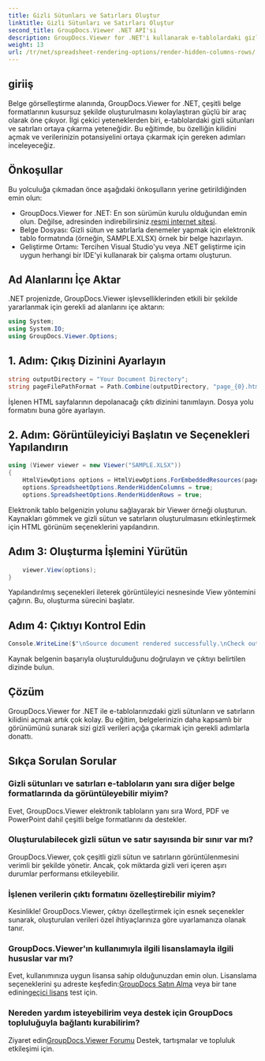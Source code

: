```yaml
---
title: Gizli Sütunları ve Satırları Oluştur
linktitle: Gizli Sütunları ve Satırları Oluştur
second_title: GroupDocs.Viewer .NET API'si
description: GroupDocs.Viewer for .NET'i kullanarak e-tablolardaki gizli verilerin kilidini zahmetsizce açın. Gizli sütunları ve satırları ortaya çıkarmak için adım adım kılavuzumuzu izleyin.
weight: 13
url: /tr/net/spreadsheet-rendering-options/render-hidden-columns-rows/
---
```

## giriiş
Belge görselleştirme alanında, GroupDocs.Viewer for .NET, çeşitli belge formatlarının kusursuz şekilde oluşturulmasını kolaylaştıran güçlü bir araç olarak öne çıkıyor. İlgi çekici yeteneklerden biri, e-tablolardaki gizli sütunları ve satırları ortaya çıkarma yeteneğidir. Bu eğitimde, bu özelliğin kilidini açmak ve verilerinizin potansiyelini ortaya çıkarmak için gereken adımları inceleyeceğiz.
## Önkoşullar
Bu yolculuğa çıkmadan önce aşağıdaki önkoşulların yerine getirildiğinden emin olun:
- GroupDocs.Viewer for .NET: En son sürümün kurulu olduğundan emin olun. Değilse, adresinden indirebilirsiniz.[resmi internet sitesi](https://releases.groupdocs.com/viewer/net/).
- Belge Dosyası: Gizli sütun ve satırlarla denemeler yapmak için elektronik tablo formatında (örneğin, SAMPLE.XLSX) örnek bir belge hazırlayın.
- Geliştirme Ortamı: Tercihen Visual Studio'yu veya .NET geliştirme için uygun herhangi bir IDE'yi kullanarak bir çalışma ortamı oluşturun.
## Ad Alanlarını İçe Aktar
.NET projenizde, GroupDocs.Viewer işlevselliklerinden etkili bir şekilde yararlanmak için gerekli ad alanlarını içe aktarın:
```csharp
using System;
using System.IO;
using GroupDocs.Viewer.Options;
```
## 1. Adım: Çıkış Dizinini Ayarlayın
```csharp
string outputDirectory = "Your Document Directory";
string pageFilePathFormat = Path.Combine(outputDirectory, "page_{0}.html");
```
İşlenen HTML sayfalarının depolanacağı çıktı dizinini tanımlayın. Dosya yolu formatını buna göre ayarlayın.
## 2. Adım: Görüntüleyiciyi Başlatın ve Seçenekleri Yapılandırın
```csharp
using (Viewer viewer = new Viewer("SAMPLE.XLSX"))
{
    HtmlViewOptions options = HtmlViewOptions.ForEmbeddedResources(pageFilePathFormat);
    options.SpreadsheetOptions.RenderHiddenColumns = true;
    options.SpreadsheetOptions.RenderHiddenRows = true;
```
Elektronik tablo belgenizin yolunu sağlayarak bir Viewer örneği oluşturun. Kaynakları gömmek ve gizli sütun ve satırların oluşturulmasını etkinleştirmek için HTML görünüm seçeneklerini yapılandırın.
## Adım 3: Oluşturma İşlemini Yürütün
```csharp
    viewer.View(options);
}
```
Yapılandırılmış seçenekleri ileterek görüntüleyici nesnesinde View yöntemini çağırın. Bu, oluşturma sürecini başlatır.
## Adım 4: Çıktıyı Kontrol Edin
```csharp
Console.WriteLine($"\nSource document rendered successfully.\nCheck output in {outputDirectory}.");
```
Kaynak belgenin başarıyla oluşturulduğunu doğrulayın ve çıktıyı belirtilen dizinde bulun.
## Çözüm
GroupDocs.Viewer for .NET ile e-tablolarınızdaki gizli sütunların ve satırların kilidini açmak artık çok kolay. Bu eğitim, belgelerinizin daha kapsamlı bir görünümünü sunarak sizi gizli verileri açığa çıkarmak için gerekli adımlarla donattı.
## Sıkça Sorulan Sorular
### Gizli sütunları ve satırları e-tabloların yanı sıra diğer belge formatlarında da görüntüleyebilir miyim?
Evet, GroupDocs.Viewer elektronik tabloların yanı sıra Word, PDF ve PowerPoint dahil çeşitli belge formatlarını da destekler.
### Oluşturulabilecek gizli sütun ve satır sayısında bir sınır var mı?
GroupDocs.Viewer, çok çeşitli gizli sütun ve satırların görüntülenmesini verimli bir şekilde yönetir. Ancak, çok miktarda gizli veri içeren aşırı durumlar performansı etkileyebilir.
### İşlenen verilerin çıktı formatını özelleştirebilir miyim?
Kesinlikle! GroupDocs.Viewer, çıktıyı özelleştirmek için esnek seçenekler sunarak, oluşturulan verileri özel ihtiyaçlarınıza göre uyarlamanıza olanak tanır.
### GroupDocs.Viewer'ın kullanımıyla ilgili lisanslamayla ilgili hususlar var mı?
 Evet, kullanımınıza uygun lisansa sahip olduğunuzdan emin olun. Lisanslama seçeneklerini şu adreste keşfedin:[GroupDocs Satın Alma](https://purchase.groupdocs.com/buy) veya bir tane edinin[geçici lisans](https://purchase.groupdocs.com/temporary-license/) test için.
### Nereden yardım isteyebilirim veya destek için GroupDocs topluluğuyla bağlantı kurabilirim?
 Ziyaret edin[GroupDocs.Viewer Forumu](https://forum.groupdocs.com/c/viewer/9) Destek, tartışmalar ve topluluk etkileşimi için.